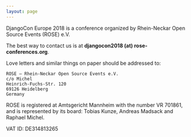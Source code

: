 ```yaml
---
layout: page
---
```


DjangoCon Europe 2018 is a conference organized by Rhein-Neckar Open Source Events (ROSE) e.V.

The best way to contact us is at **djangocon2018 (at) rose-conferences.org**.

Love letters and similar things on paper should be addressed to:

    ROSE – Rhein-Neckar Open Source Events e.V.
    c/o Michel
    Heinrich-Fuchs-Str. 120
    69126 Heidelberg
    Germany

ROSE is registered at Amtsgericht Mannheim with the number VR 701861, and is represented by its board:
Tobias Kunze, Andreas Madsack and Raphael Michel.

VAT ID: DE314813265
